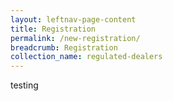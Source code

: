 ```yaml
---
layout: leftnav-page-content
title: Registration
permalink: /new-registration/
breadcrumb: Registration
collection_name: regulated-dealers
---
```


testing
